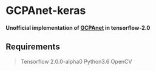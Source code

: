 # GCPAnet-keras
#### Unofficial implementation of [GCPAnet](https://github.com/JosephChenHub/GCPANet/blob/master/GCPANet.pdf) in tensorflow-2.0

## Requirements
>Tensorflow 2.0.0-alpha0
>Python3.6
>OpenCV
